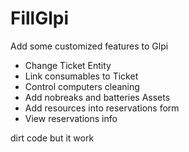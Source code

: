 # FillGlpi
 Add some customized features to Glpi
 - Change Ticket Entity
 - Link consumables to Ticket
 - Control computers cleaning
 - Add nobreaks and batteries Assets
 - Add resources into reservations form
 - View reservations info

dirt code but it work
